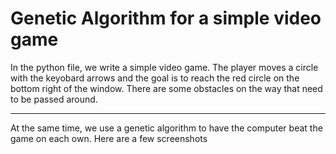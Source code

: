 # Genetic Algorithm for a simple video game
In the python file, we write a simple video game. The player moves a circle with the keyobard arrows and the goal is to reach the red circle on the bottom right of the window. There are some obstacles on the way that need to be passed around.
***
At the same time, we use a genetic algorithm to have the computer beat the game on each own. Here are a few screenshots
